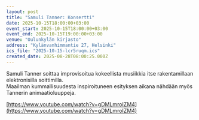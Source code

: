 ```yaml
---
layout: post
title: "Samuli Tanner: Konsertti"
date: 2025-10-15T18:00:00+03:00
event_start: 2025-10-15T18:00:00+03:00
event_end: 2025-10-15T19:00:00+03:00
venue: "Oulunkylän kirjasto"
address: "Kylänvanhimmantie 27, Helsinki"
ics_file: "2025-10-15-lcr5ruqm.ics"
created_date: 2025-08-28T08:00:25.000Z
---
```


Samuli Tanner soittaa improvisoitua kokeellista musiikkia itse rakentamillaan elektronisilla soittimilla.   
Maailman kummallisuudesta inspiroituneen esityksen aikana nähdään myös Tannerin animaatioluuppeja.  
  
[https://www.youtube.com/watch?v=gDMLmroIZM4](https://www.youtube.com/watch?v=gDMLmroIZM4)
